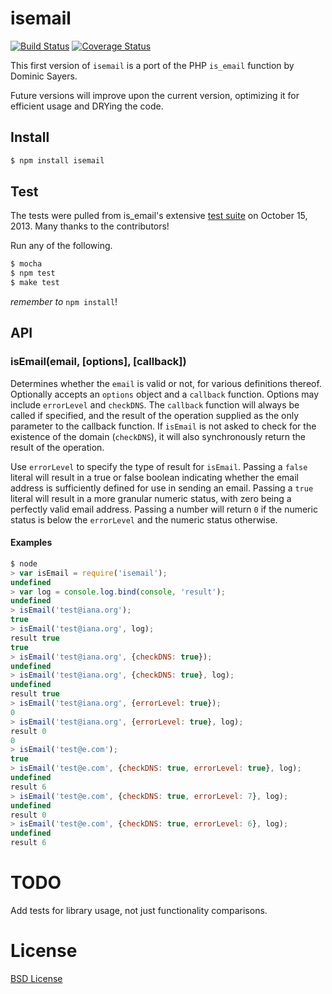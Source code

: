 isemail
=======

[![Build Status](https://travis-ci.org/globesherpa/node-isemail.png)](https://travis-ci.org/globesherpa/node-isemail)
[![Coverage Status](https://coveralls.io/repos/globesherpa/node-isemail/badge.png?branch=master)](https://coveralls.io/r/globesherpa/node-isemail?branch=master)

This first version of `isemail` is a port of the PHP `is_email` function by Dominic Sayers.

Future versions will improve upon the current version, optimizing it for efficient usage and DRYing the code.

Install
-------

```sh
$ npm install isemail
```

Test
----

The tests were pulled from is_email's extensive [test suite][tests] on October 15, 2013. Many thanks to the contributors!

Run any of the following.

```sh
$ mocha
$ npm test
$ make test
```

_remember to_ `npm install`!

API
---

### isEmail(email, [options], [callback])

Determines whether the `email` is valid or not, for various definitions thereof. Optionally accepts an `options` object and a `callback` function. Options may include `errorLevel` and `checkDNS`. The `callback` function will always be called if specified, and the result of the operation supplied as the only parameter to the callback function. If `isEmail` is not asked to check for the existence of the domain (`checkDNS`), it will also synchronously return the result of the operation.

Use `errorLevel` to specify the type of result for `isEmail`. Passing a `false` literal will result in a true or false boolean indicating whether the email address is sufficiently defined for use in sending an email. Passing a `true` literal will result in a more granular numeric status, with zero being a perfectly valid email address. Passing a number will return `0` if the numeric status is below the `errorLevel` and the numeric status otherwise.

#### Examples

```js
$ node
> var isEmail = require('isemail');
undefined
> var log = console.log.bind(console, 'result');
undefined
> isEmail('test@iana.org');
true
> isEmail('test@iana.org', log);
result true
true
> isEmail('test@iana.org', {checkDNS: true});
undefined
> isEmail('test@iana.org', {checkDNS: true}, log);
undefined
result true
> isEmail('test@iana.org', {errorLevel: true});
0
> isEmail('test@iana.org', {errorLevel: true}, log);
result 0
0
> isEmail('test@e.com');
true
> isEmail('test@e.com', {checkDNS: true, errorLevel: true}, log);
undefined
result 6
> isEmail('test@e.com', {checkDNS: true, errorLevel: 7}, log);
undefined
result 0
> isEmail('test@e.com', {checkDNS: true, errorLevel: 6}, log);
undefined
result 6
```

TODO
====

Add tests for library usage, not just functionality comparisons.

License
=======

[BSD License](http://www.opensource.org/licenses/bsd-license.php)

[tests]: http://isemail.info/_system/is_email/test/?all‎ "is_email test suite"
